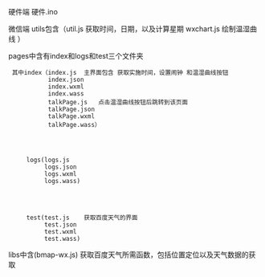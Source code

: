 硬件端
硬件.ino

微信端
utils包含（util.js 获取时间，日期，以及计算星期
         wxchart.js 绘制温湿曲线
         ）


pages中含有index和logs和test三个文件夹


     其中index（index.js  主界面包含 获取实施时间，设置闹钟 和温湿曲线按钮
               index.json
               index.wxml
               index.wass
               talkPage.js   点击温湿曲线按钮后跳转到该页面
               talkPage.json
               talkPage.wxml
               talkPage.wass）
               
               
               
               
         logs(logs.js   
              logs.json
              logs.wxml
              logs.wass)
              
              
              
              
         test(test.js    获取百度天气的界面
              test.json
              test.wxml
              test.wass)
              
              
              
              
libs中含(bmap-wx.js)   获取百度天气所需函数，包括位置定位以及天气数据的获取
